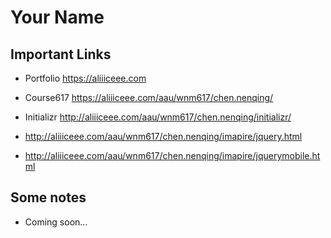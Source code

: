 # Your Name

## Important Links

- Portfolio https://aliiiceee.com
- Course617 https://aliiiceee.com/aau/wnm617/chen.nenqing/
- Initializr http://aliiiceee.com/aau/wnm617/chen.nenqing/initializr/

- http://aliiiceee.com/aau/wnm617/chen.nenqing/imapire/jquery.html

- http://aliiiceee.com/aau/wnm617/chen.nenqing/imapire/jquerymobile.html

## Some notes

- Coming soon...
